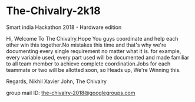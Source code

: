 # The-Chivalry-2k18
Smart india Hackathon 2018 - Hardware edition


Hi,
Welcome To The Chivalry.Hope You guys coordinate and help each other win this together.No mistakes this time and that's why we're documenting every single requirement no matter what it is. for example, every variable used, every part used will be documented and made familiar to all team member to achieve complete coordination.Jobs for each teammate or two will be allotted soon, so Heads up, We're Winning this.

Regards,
Nikhil Xavier John,
The Chivalry

group mail ID: the-chivalry-2018@googlegroups.com
